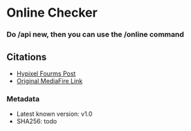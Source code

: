 # Online Checker
### Do /api new, then you can use the /online <username> command

## Citations 
- [Hypixel Fourms Post](https://hypixel.net/threads/resolved-idea-online-player-checker.1762197/#post-13566734)
- [Original MediaFire Link](http://www.mediafire.com/file/idmfd1ah6bbuix9/OnlineChecker-v1.0.jar)

### Metadata
- Latest known version: v1.0
- SHA256: todo